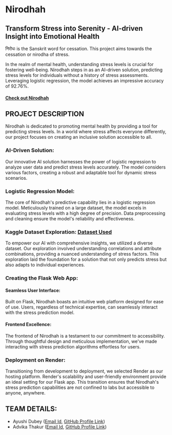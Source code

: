 # Nirodhah

## Transform Stress into Serenity - AI-driven Insight into Emotional Health

निरोधः is the Sanskrit word for cessation. This project aims towards the cessation or nirodha of stress. 

In the realm of mental health, understanding stress levels is crucial for fostering well-being. Nirodhah steps in as an AI-driven solution, predicting stress levels for individuals without a history of stress assessments. Leveraging logistic regression, the model achieves an impressive accuracy of 92.76%.

#### [Check out Nirodhah](https://nirodhah.onrender.com)

## PROJECT DESCRIPTION

Nirodhah is dedicated to promoting mental health by providing a tool for predicting stress levels. In a world where stress affects everyone differently, our project focuses on creating an inclusive solution accessible to all. 

### AI-Driven Solution:
Our innovative AI solution harnesses the power of logistic regression to analyze user data and predict stress levels accurately. The model considers various factors, creating a robust and adaptable tool for dynamic stress scenarios.

### Logistic Regression Model:
The core of Nirodhah's predictive capability lies in a logistic regression model. Meticulously trained on a large dataset, the model excels in evaluating stress levels with a high degree of precision. Data preprocessing and cleaning ensure the model's reliability and effectiveness.

### Kaggle Dataset Exploration: [Dataset Used](https://www.kaggle.com/datasets/ydalat/lifestyle-and-wellbeing-data)
To empower our AI with comprehensive insights, we utilized a diverse dataset. Our exploration involved understanding correlations and attribute combinations, providing a nuanced understanding of stress factors. This exploration laid the foundation for a solution that not only predicts stress but also adapts to individual experiences.

### Creating the Flask Web App:
#### Seamless User Interface:
Built on Flask, Nirodhah boasts an intuitive web platform designed for ease of use. Users, regardless of technical expertise, can seamlessly interact with the stress prediction model.

#### Frontend Excellence:
The frontend of Nirodhah is a testament to our commitment to accessibility. Through thoughtful design and meticulous implementation, we've made interacting with stress prediction algorithms effortless for users.

### Deployment on Render:
Transitioning from development to deployment, we selected Render as our hosting platform. Render's scalability and user-friendly environment provide an ideal setting for our Flask app. This transition ensures that Nirodhah's stress prediction capabilities are not confined to labs but accessible to anyone, anywhere.

## TEAM DETAILS: 

- Ayushi Dubey ([Email Id](adayushi232@gmail.com), [GitHub Profile Link](github.com/dubeyayushi))
- Advika Thakur ([Email Id](adici2403@gmail.com), [GitHub Profile Link](github.com/A-dvika))
